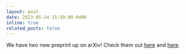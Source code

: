 ```yaml
---
layout: post
date: 2023-05-24 15:59:00-0400
inline: true
related_posts: false
---
```


We have two new preprint up on arXiv! Check them out [here](https://arxiv.org/abs/2305.14943) and [here](https://arxiv.org/abs/2305.14916).
